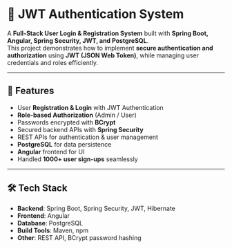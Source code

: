 # 🔐 JWT Authentication System

A **Full-Stack User Login & Registration System** built with **Spring Boot, Angular, Spring Security, JWT, and PostgreSQL**.  
This project demonstrates how to implement **secure authentication and authorization** using **JWT (JSON Web Token)**, while managing user credentials and roles efficiently.

---

## 🚀 Features
- User **Registration & Login** with JWT Authentication
- **Role-based Authorization** (Admin / User)
- Passwords encrypted with **BCrypt**
- Secured backend APIs with **Spring Security**
- REST APIs for authentication & user management
- **PostgreSQL** for data persistence
- **Angular** frontend for UI
- Handled **1000+ user sign-ups** seamlessly

---

## 🛠 Tech Stack
- **Backend**: Spring Boot, Spring Security, JWT, Hibernate
- **Frontend**: Angular
- **Database**: PostgreSQL
- **Build Tools**: Maven, npm
- **Other**: REST API, BCrypt password hashing
